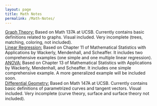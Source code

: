 ```yaml
---
layout: page
title: Math Notes
permalink: /Math-Notes/
---
```

[Graph Theory:](https://czsding40925.github.io/Graph-Basics) Based on Math 137A at UCSB. Currently contains basic definitions related to graphs. Visual included. Very incomplete (trees, matching, coloring, not included). <br>
[Linear Regression:](https://czsding40925.github.io/Linear-Regression) Based on Chapter 11 of Mathematical Statistics with Applications by Wackerly, Mendenhall, and Scheaffer. It includes two comprehensive examples (one simple and one multiple linear regression). <br>
[ANOVA:](https://czsding40925.github.io/ANOVA) Based on Chapter 13 of Mathematical Statistics with Applications by Wackerly, Mendenhall, and Scheaffer. It includes one simple comprehensive example. A more generalized example will be included soon. <br>
[Differential Geometry:](https://czsding40925.github.io/Differential-Geometry) Based on Math 147A at UCSB. Currently contains basic definitions of parametrized curves and tangent vectors. Visual included. Very incomplete (curve theory, surface and surface theory not included). <br>